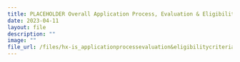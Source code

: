 ```yaml
---
title: PLACEHOLDER Overall Application Process, Evaluation & Eligibility Criteria
date: 2023-04-11
layout: file
description: ""
image: ""
file_url: /files/hx-is_applicationprocessevaluation&eligibilitycriteria.pdf
---
```

